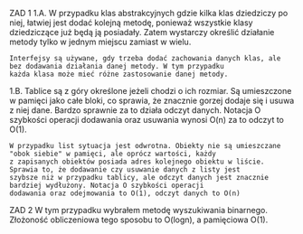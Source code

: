 ZAD 1
1.A. 
    W przypadku klas abstrakcyjnych gdzie kilka klas dziedziczy po niej, łatwiej jest dodać kolejną metodę, ponieważ wszystkie
    klasy dziedziczące już będą ją posiadały. Zatem wystarczy określić działanie metody tylko w jednym miejscu zamiast w wielu.

    Interfejsy są używane, gdy trzeba dodać zachowania danych klas, ale bez dodawania działania danej metody. W tym przypadku
    każda klasa może mieć różne zastosowanie danej metody.

1.B. 
    Tablice są z góry określone jeżeli chodzi o ich rozmiar. Są umieszczone w pamięci jako całe bloki, co sprawia, że znacznie
    gorzej dodaje się i usuwa z niej dane. Bardzo sprawnie za to działa odczyt danych. Notacja O szybkości operacji
    dodawania oraz usuwania wynosi O(n) za to odczyt to O(1).


    W przypadku list sytuacja jest odwrotna. Obiekty nie są umieszczane "obok siebie" w pamięci, ale oprócz wartości, każdy
    z zapisanych obiektów posiada adres kolejnego obiektu w liście. Sprawia to, że dodawanie czy usuwanie danych z listy jest
    szybsze niż w przypadku tablicy, ale odczyt danych jest znacznie bardziej wydłużony. Notacja O szybkości operacji
    dodawania oraz odejmowania to O(1), odczyt danych to O(n)

ZAD 2 
W tym przypadku wybrałem metodę wyszukiwania binarnego.
Złożoność obliczeniowa tego sposobu to O(logn), a pamięciowa O(1).

